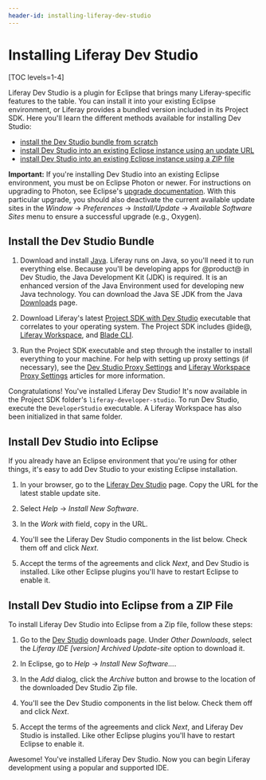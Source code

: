 ```yaml
---
header-id: installing-liferay-dev-studio
---
```


# Installing Liferay Dev Studio

[TOC levels=1-4]

Liferay Dev Studio is a plugin for Eclipse that brings many Liferay-specific
features to the table. You can install it into your existing Eclipse
environment, or Liferay provides a bundled version included in its Project SDK.
Here you'll learn the different methods available for installing Dev Studio:

- [install the Dev Studio bundle from scratch](#install-the-dev-studio-bundle)
- [install Dev Studio into an existing Eclipse instance using an update URL](#install-dev-studio-into-eclipse)
- [install Dev Studio into an existing Eclipse instance using a ZIP file](#install-dev-studio-into-eclipse-from-a-zip-file)

**Important:** If you're installing Dev Studio into an existing Eclipse
environment, you must be on Eclipse Photon or newer. For instructions on
upgrading to Photon, see Eclipse's
[upgrade documentation](https://wiki.eclipse.org/FAQ_How_do_I_upgrade_Eclipse_IDE%3F#Upgrading_existing_Eclipse_IDE_and_Installed_Features_to_newer_release).
With this particular upgrade, you should also deactivate the current available
update sites in the *Window* &rarr; *Preferences* &rarr; *Install/Update* &rarr;
*Available Software Sites* menu to ensure a successful upgrade (e.g., Oxygen).

## Install the Dev Studio Bundle

1.  Download and install [Java](http://java.oracle.com). Liferay runs on Java,
    so you'll need it to run everything else. Because you'll be developing apps
    for @product@ in Dev Studio, the Java Development Kit (JDK) is required. It
    is an enhanced version of the Java Environment used for developing new Java
    technology. You can download the Java SE JDK from the Java
    [Downloads](http://www.oracle.com/technetwork/java/javase/downloads/index.html)
    page. 

2.  Download Liferay's latest
    [Project SDK with Dev Studio](https://sourceforge.net/projects/lportal/files/Liferay%20IDE/)
    executable that correlates to your operating system. The Project SDK
    includes @ide@,
    [Liferay Workspace](/docs/7-2/reference/-/knowledge_base/r/liferay-workspace),
    and [Blade CLI](/docs/7-2/reference/-/knowledge_base/r/blade-cli).

3.  Run the Project SDK executable and step through the installer to install
    everything to your machine. For help with setting up proxy settings (if
    necessary), see the
    [Dev Studio Proxy Settings](/docs/7-2/reference/-/knowledge_base/r/setting-proxy-requirements-for-liferay-ide)
    and
    [Liferay Workspace Proxy Settings](/docs/7-2/reference/-/knowledge_base/r/setting-proxy-requirements-for-liferay-workspace)
    articles for more information.

Congratulations! You've installed Liferay Dev Studio! It's now available in the
Project SDK folder's `liferay-developer-studio`. To run Dev Studio, execute the
`DeveloperStudio` executable. A Liferay Workspace has also been initialized in
that same folder.

## Install Dev Studio into Eclipse

If you already have an Eclipse environment that you're using for other
things, it's easy to add Dev Studio to your existing Eclipse installation. 

1.  In your browser, go to the
    [Liferay Dev Studio](https://community.liferay.com/en_GB/project/-/asset_publisher/TyF2HQPLV1b5/content/ide-installation-instructions)
    page. Copy the URL for the latest stable update site. 

2.  Select *Help* &rarr; *Install New Software*. 

3.  In the *Work with* field, copy in the URL.

4.  You'll see the Liferay Dev Studio components in the list below. Check them
    off and click *Next*. 

5.  Accept the terms of the agreements and click *Next*, and Dev Studio is
    installed. Like other Eclipse plugins you'll have to restart Eclipse to
    enable it. 

## Install Dev Studio into Eclipse from a ZIP File

To install Liferay Dev Studio into Eclipse from a Zip file, follow these steps: 

1.  Go to the
    [Dev Studio](https://community.liferay.com/en_GB/project/-/asset_publisher/TyF2HQPLV1b5/content/ide-installation-instructions)
    downloads page. Under *Other Downloads*, select the *Liferay IDE [version]
    Archived Update-site* option to download it.

2.  In Eclipse, go to *Help* &rarr; *Install New Software...*. 

3.  In the *Add* dialog, click the *Archive* button and browse to the location
    of the downloaded Dev Studio Zip file.

4.  You'll see the Dev Studio components in the list below. Check them off and
    click *Next*. 

5.  Accept the terms of the agreements and click *Next*, and Liferay Dev Studio
    is installed. Like other Eclipse plugins you'll have to restart Eclipse to
    enable it.

Awesome! You've installed Liferay Dev Studio. Now you can begin Liferay
development using a popular and supported IDE.
